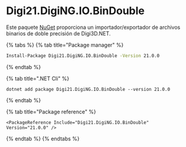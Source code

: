 # Digi21.DigiNG.IO.BinDouble

Este paquete [NuGet](https://www.nuget.org/packages/Digi21.DigiNG.Io.BinDouble) proporciona un importador/exportador de archivos binarios de doble precisión de Digi3D.NET.

{% tabs %}
{% tab title="Package manager" %}
```bash
Install-Package Digi21.DigiNG.IO.BinDouble -Version 21.0.0
```
{% endtab %}

{% tab title=".NET Cli" %}
```
dotnet add package Digi21.DigiNG.IO.BinDouble --version 21.0.0
```
{% endtab %}

{% tab title="Package reference" %}
```markup
<PackageReference Include="Digi21.DigiNG.IO.BinDouble" Version="21.0.0" />
```
{% endtab %}
{% endtabs %}





